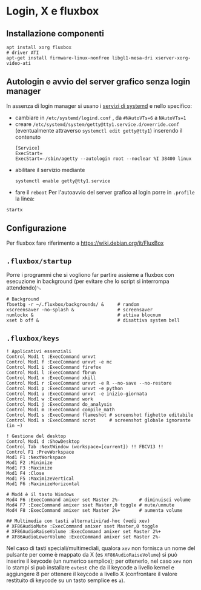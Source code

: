 # Login, X e fluxbox

## Installazione componenti
```
apt install xorg fluxbox
# driver ATI
apt-get install firmware-linux-nonfree libgl1-mesa-dri xserver-xorg-video-ati
```

## Autologin e avvio del server grafico senza login manager
In assenza di login manager si usano i [servizi di systemd](https://unix.stackexchange.com/questions/401759) e nello specifico:
- cambiare in `/etc/systemd/logind.conf` , da `#NAutoVTs=6` a `NAutoVTs=1`
- creare `/etc/systemd/system/getty@tty1.service.d/override.conf`
  (eventualmente attraverso `systemctl edit getty@tty1`) inserendo il contenuto
  ```
  [Service]
  ExecStart=
  ExecStart=-/sbin/agetty --autologin root --noclear %I 38400 linux
  ```
- abilitare il servizio mediante
  ```
  systemctl enable getty@tty1.service
  ```
- fare il `reboot`
Per l'autoavvio del server grafico al login porre in `.profile` la linea:
```
startx
```


## Configurazione
Per fluxbox fare riferimento a https://wiki.debian.org/it/FluxBox


## `.fluxbox/startup`
Porre i programmi che si vogliono far partire assieme a fluxbox con
esecuzione in background (per evitare che lo script si interrompa
attendendo)␘
```
# Background
fbsetbg -r ~/.fluxbox/backgrounds/ &     # random
xscreensaver -no-splash &                # screensaver
numlockx &                               # attiva blocnum
xset b off &                             # disattiva system bell
```

## `.fluxbox/keys`

```
! Applicativi essenziali
Control Mod1 t :ExecCommand urxvt
Control Mod1 f :ExecCommand urxvt -e mc
Control Mod1 i :ExecCommand firefox
Control Mod1 l :ExecCommand fbrun
Control Mod1 x :ExecCommand xkill
Control Mod1 r :ExecCommand urxvt -e R --no-save --no-restore
Control Mod1 p :ExecCommand urxvt -e python
Control Mod1 u :ExecCommand urxvt -e inizio-giornata
Control Mod1 w :ExecCommand work
Control Mod1 j :ExecCommand do_analysis
Control Mod1 m :ExecCommand compile_math
Control Mod1 s :ExecCommand flameshot # screenshot fighetto editabile
Control Mod1 a :ExecCommand scrot     # screenshot globale ignorante (in ~)

! Gestione del desktop
Control Mod1 d :ShowDesktop
Control Tab :NextWindow (workspace=[current]) !! FBCV13 !!
Control F1 :PrevWorkspace
Mod1 F1 :NextWorkspace
Mod1 F2 :Minimize
Mod1 F3 :Maximize
Mod1 F4 :Close
Mod1 F5 :MaximizeVertical
Mod1 F6 :MaximizeHorizontal

# Mod4 è il tasto Windows
Mod4 F6 :ExecCommand amixer set Master 2%-       # diminuisci volume
Mod4 F7 :ExecCommand amixer sset Master,0 toggle # mute/unmute
Mod4 F8 :ExecCommand amixer set Master 2%+       # aumenta volume

## Multimedia con tasti alternativi/ad-hoc (vedi xev)
# XF86AudioMute :ExecCommand amixer sset Master,0 toggle
# XF86AudioRaiseVolume :ExecCommand amixer set Master 2%+
# XF86AudioLowerVolume :ExecCommand amixer set Master 2%-
```

Nel caso di tasti speciali/multimediali, qualora `xev` non fornisca un
nome del pulsante per come è mappato da X (es `XF86AudioRaiseVolume`)
si può inserire il keycode (un numerico semplice); per ottenerlo, nel
caso `xev` non lo stampi si può installare `evtest` che da il keycode
a livello kernel e aggiungere 8 per ottenere il keycode a livello X
(confrontare il valore restituito di keycode su un tasto semplice es
`a`).
